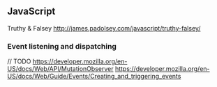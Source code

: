 ## JavaScript

Truthy & Falsey
http://james.padolsey.com/javascript/truthy-falsey/

### Event listening and dispatching

// TODO
https://developer.mozilla.org/en-US/docs/Web/API/MutationObserver
https://developer.mozilla.org/en-US/docs/Web/Guide/Events/Creating_and_triggering_events


